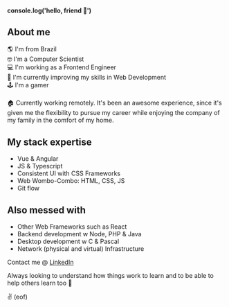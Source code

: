 #### console.log('hello, friend 👋')

## About me

🌎 I'm from Brazil <br>
🤓 I'm a Computer Scientist <br>
💻 I'm working as a Frontend Engineer <br>
🎯 I'm currently improving my skills in Web Development <br>
🕹️ I'm a gamer <br>
<br>
🏠 Currently working remotely. It's been an awesome experience, since it's given me the flexibility to pursue my career while enjoying the company of my family in the comfort of my home.

## My stack expertise

- Vue & Angular
- JS & Typescript
- Consistent UI with CSS Frameworks
- Web Wombo-Combo: HTML, CSS, JS
- Git flow

## Also messed with

- Other Web Frameworks such as React
- Backend development w Node, PHP & Java
- Desktop development w C & Pascal
- Network (physical and virtual) Infrastructure

Contact me @ [LinkedIn](https://www.linkedin.com/in/desceoneto/)

Always looking to understand how things work to learn and to be able to help others learn too 💜

✌️ (eof)
